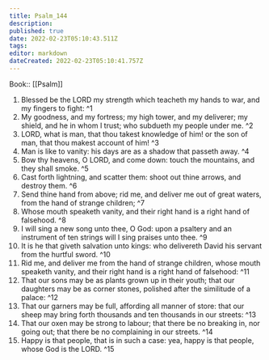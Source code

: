 ```yaml
---
title: Psalm_144
description: 
published: true
date: 2022-02-23T05:10:43.511Z
tags: 
editor: markdown
dateCreated: 2022-02-23T05:10:41.757Z
---
```


 Book:: [[Psalm]]
 1. Blessed be the LORD my strength which teacheth my hands to war, and my fingers to fight: ^1
 2. My goodness, and my fortress; my high tower, and my deliverer; my shield, and he in whom I trust; who subdueth my people under me. ^2
 3. LORD, what is man, that thou takest knowledge of him! or the son of man, that thou makest account of him! ^3
 4. Man is like to vanity: his days are as a shadow that passeth away. ^4
 5. Bow thy heavens, O LORD, and come down: touch the mountains, and they shall smoke. ^5
 6. Cast forth lightning, and scatter them: shoot out thine arrows, and destroy them. ^6
 7. Send thine hand from above; rid me, and deliver me out of great waters, from the hand of strange children; ^7
 8. Whose mouth speaketh vanity, and their right hand is a right hand of falsehood. ^8
 9. I will sing a new song unto thee, O God: upon a psaltery and an instrument of ten strings will I sing praises unto thee. ^9
 10. It is he that giveth salvation unto kings: who delivereth David his servant from the hurtful sword. ^10
 11. Rid me, and deliver me from the hand of strange children, whose mouth speaketh vanity, and their right hand is a right hand of falsehood: ^11
 12. That our sons may be as plants grown up in their youth; that our daughters may be as corner stones, polished after the similitude of a palace: ^12
 13. That our garners may be full, affording all manner of store: that our sheep may bring forth thousands and ten thousands in our streets: ^13
 14. That our oxen may be strong to labour; that there be no breaking in, nor going out; that there be no complaining in our streets. ^14
 15. Happy is that people, that is in such a case: yea, happy is that people, whose God is the LORD. ^15
